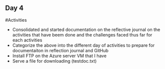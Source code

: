 ## Day 4

#Activities
- Consolidated and started documentation on the reflective journal on the activities that have beem done and the challenges faced thus far for each activities
- Categorize the above into the different day of activities to prepare for documentaiton in reflection journal and GitHub
- Install FTP on the Azure server VM that I have
- Serve a file for downloading (testdoc.txt)
